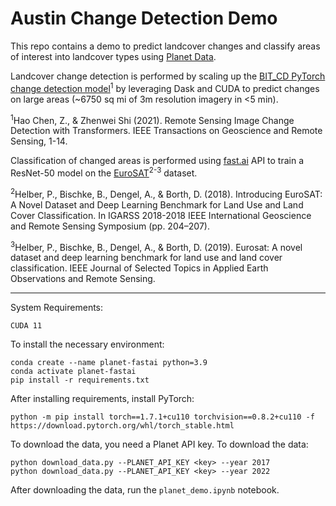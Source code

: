 # Austin Change Detection Demo
This repo contains a demo to predict landcover changes and classify areas of interest into landcover types using [Planet Data](https://www.planet.com).

Landcover change detection is performed by scaling up the [BIT_CD PyTorch change detection model](https://github.com/justchenhao/BIT_CD)<sup>1</sup> by leveraging Dask and CUDA to predict changes on large areas (~6750 sq mi of 3m resolution imagery in <5 min).

<sup>1</sup>Hao Chen, Z., & Zhenwei Shi (2021). Remote Sensing Image Change Detection with Transformers. IEEE Transactions on Geoscience and Remote Sensing, 1-14.

Classification of changed areas is performed using [fast.ai](https://www.fast.ai) API to train a ResNet-50 model on the [EuroSAT](https://github.com/phelber/EuroSAT)<sup>2-3</sup> dataset.

<sup>2</sup>Helber, P., Bischke, B., Dengel, A., & Borth, D. (2018). Introducing EuroSAT: A Novel Dataset and Deep Learning Benchmark for Land Use and Land Cover Classification. In IGARSS 2018-2018 IEEE International Geoscience and Remote Sensing Symposium (pp. 204–207).

<sup>3</sup>Helber, P., Bischke, B., Dengel, A., & Borth, D. (2019). Eurosat: A novel dataset and deep learning benchmark for land use and land cover classification. IEEE Journal of Selected Topics in Applied Earth Observations and Remote Sensing.

---
System Requirements:
```
CUDA 11
```

To install the necessary environment:
```
conda create --name planet-fastai python=3.9
conda activate planet-fastai
pip install -r requirements.txt
```

After installing requirements, install PyTorch:
```
python -m pip install torch==1.7.1+cu110 torchvision==0.8.2+cu110 -f https://download.pytorch.org/whl/torch_stable.html
```

To download the data, you need a Planet API key. To download the data:
```
python download_data.py --PLANET_API_KEY <key> --year 2017
python download_data.py --PLANET_API_KEY <key> --year 2022
```

After downloading the data, run the `planet_demo.ipynb` notebook.

